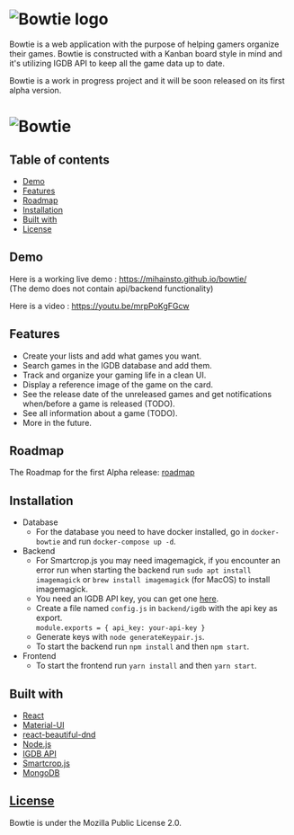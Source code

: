 # ![Bowtie logo](https://i.imgur.com/YmyvU17.png)

Bowtie is a web application with the purpose of helping gamers organize their games. Bowtie is constructed with a Kanban board style in mind and it's utilizing IGDB API to keep all the game data up to date.  

Bowtie is a work in progress project and it will be soon released on its first alpha version.

# ![Bowtie](https://i.imgur.com/OIMUDig.png)


## Table of contents

- [Demo](#demo)
- [Features](#features)
- [Roadmap](#roadmap)
- [Installation](#installation)
- [Built with](#built-with)
- [License](#license)

## Demo
Here is a working live demo :  https://mihainsto.github.io/bowtie/  
(The demo does not contain api/backend functionality)  

Here is a video : https://youtu.be/mrpPoKgFGcw 

## Features
- Create your lists and add what games you want.
- Search games in the IGDB database and add them.
- Track and organize your gaming life in a clean UI.
- Display a reference image of the game on the card.
- See the release date of the unreleased games and get notifications when/before a game is released (TODO).
- See all information about a game (TODO).
- More in the future.

## Roadmap
The Roadmap for the first Alpha release:
[roadmap](https://github.com/mihainsto/bowtie/wiki/Roadmap-for-first-release)

## Installation
- Database
  - For the database you need to have docker installed, go in `docker-bowtie` and run `docker-compose up -d`.
- Backend
  - For Smartcrop.js you may need imagemagick, if you encounter an error run when starting the backend run
  `sudo apt install imagemagick` or `brew install imagemagick` (for MacOS) to install imagemagick.
  - You need an IGDB API key, you can get one [here](https://www.igdb.com/api).
  - Create a file named `config.js` in `backend/igdb` with the api key as export.   
  `module.exports = {
    api_key: your-api-key
  }`
  - Generate keys with `node generateKeypair.js`.
  - To start the backend run `npm install` and then `npm start`.
- Frontend
  - To start the frontend run `yarn install` and then `yarn start`.

## Built with 

- [React](https://github.com/facebook/react)
- [Material-UI](https://github.com/mui-org/material-ui)
- [react-beautiful-dnd](https://github.com/atlassian/react-beautiful-dnd)
- [Node.js](https://github.com/nodejs/node)
- [IGDB API](https://www.igdb.com/api)
- [Smartcrop.js](https://github.com/jwagner/smartcrop.js/)
- [MongoDB](https://github.com/mongodb/mongo)

## [License](https://github.com/mihainsto/bowtie/blob/readme/LICENSE)
Bowtie is under the Mozilla Public License 2.0.



